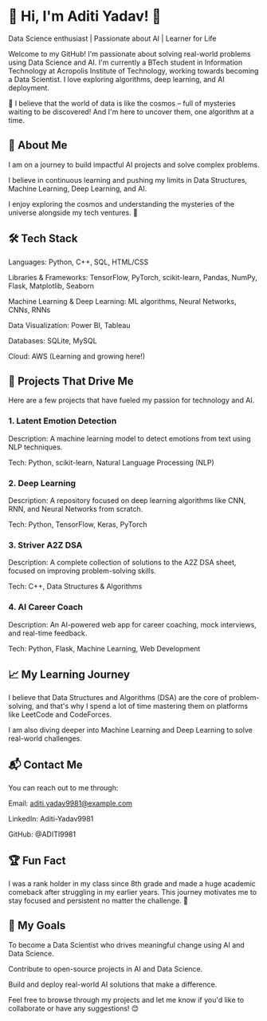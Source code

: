 # 👋 Hi, I'm Aditi Yadav! 🌟

Data Science enthusiast | Passionate about AI | Learner for Life

Welcome to my GitHub! I'm passionate about solving real-world problems using Data
Science and AI. I'm currently a BTech student in Information Technology at Acropolis
Institute of Technology, working towards becoming a Data Scientist. I love exploring
algorithms, deep learning, and AI deployment.

🌌 I believe that the world of data is like the cosmos – full of mysteries waiting to be 
discovered! And I'm here to uncover them, one algorithm at a time.



## 🚀 About Me
I am on a journey to build impactful AI projects and solve complex problems.

I believe in continuous learning and pushing my limits in Data Structures, Machine 
Learning, Deep Learning, and AI.

I enjoy exploring the cosmos and understanding the mysteries of the universe 
alongside my tech ventures. 🌌



## 🛠️ Tech Stack
Languages: Python, C++, SQL, HTML/CSS

Libraries & Frameworks: TensorFlow, PyTorch, scikit-learn, Pandas, NumPy, Flask,
Matplotlib, Seaborn

Machine Learning & Deep Learning: ML algorithms, Neural Networks, CNNs, RNNs

Data Visualization: Power BI, Tableau

Databases: SQLite, MySQL

Cloud: AWS (Learning and growing here!)



## 🌱 Projects That Drive Me
Here are a few projects that have fueled my passion for technology and AI.

### 1. Latent Emotion Detection
Description: A machine learning model to detect emotions from text using NLP
 techniques.

Tech: Python, scikit-learn, Natural Language Processing (NLP)

### 2. Deep Learning
Description: A repository focused on deep learning algorithms like CNN, RNN, 
and Neural Networks from scratch.

Tech: Python, TensorFlow, Keras, PyTorch

### 3. Striver A2Z DSA
Description: A complete collection of solutions to the A2Z DSA sheet, focused on 
improving problem-solving skills.

Tech: C++, Data Structures & Algorithms

### 4. AI Career Coach
Description: An AI-powered web app for career coaching, mock interviews, and 
real-time feedback.

Tech: Python, Flask, Machine Learning, Web Development



## 📈 My Learning Journey
I believe that Data Structures and Algorithms (DSA) are the core of problem-solving, and that's why I spend a lot of time mastering them on platforms like LeetCode and CodeForces.

I am also diving deeper into Machine Learning and Deep Learning to solve real-world challenges.



## 📬 Contact Me
You can reach out to me through:

Email: aditi.yadav9981@example.com

LinkedIn: Aditi-Yadav9981

GitHub: @ADITI9981



## 🏆 Fun Fact
I was a rank holder in my class since 8th grade and made a huge academic comeback after struggling in my earlier years. This journey motivates me to stay focused and persistent no matter the challenge. 💪


## 🎯 My Goals
To become a Data Scientist who drives meaningful change using AI and Data Science.

Contribute to open-source projects in AI and Data Science.

Build and deploy real-world AI solutions that make a difference.

Feel free to browse through my projects and let me know if you'd like to collaborate or have any suggestions! 😊
